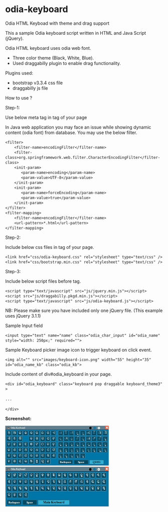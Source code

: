 # odia-keyboard
Odia HTML Keyboad with theme and drag support

This a sample Odia keyboard script written in HTML and Java Script (jQuery).

Odia HTML keyboard uses odia web font.

* Three color theme (Black, White, Blue).
* Used draggabilly plugin to enable drag functionality.


Plugins used:
* bootstrap v3.3.4 css file
* draggabilly js file

How to use ?

Step-1:

Use below meta tag in <head> tag of your page

<meta http-equiv="Content-Type" content="text/html; charset=utf-8" />

In Java web application you may face an issue while showing dynamic content (odia font) from database. You may use the below filter.

	<filter>  
	    <filter-name>encodingFilter</filter-name>  
	    <filter-class>org.springframework.web.filter.CharacterEncodingFilter</filter-class>  
	    <init-param>  
	       <param-name>encoding</param-name>  
	       <param-value>UTF-8</param-value>  
	    </init-param>  
	    <init-param>  
	       <param-name>forceEncoding</param-name>  
	       <param-value>true</param-value>  
	    </init-param>  
	</filter>  
	<filter-mapping>  
	    <filter-name>encodingFilter</filter-name>  
	    <url-pattern>*.html</url-pattern>  
	</filter-mapping> 


Step-2:

Include below css files in <head> tag of your page. 

	<link href="css/odia-keyboard.css" rel="stylesheet" type="text/css" />
	<link href="css/bootstrap.min.css" rel="stylesheet" type="text/css" />

Step-3:

Include below script files before </body> tag. 

	<script type="text/javascript" src="js/jquery.min.js"></script>
	<script src="js/draggabilly.pkgd.min.js"></script>
	<script type="text/javascript" src="js/odia-keyboard.js"></script>

NB: Please make sure you have included only one jQuery file. (This example uses jQuery 3.1.1)

Sample Input field

	<input type="text" name="name" class="odia_char_input" id="odia_name" style="width: 250px;" required="">

Sample Keyboard picker image icon to trigger keyboard on click event.

	<img alt="" src="images/keyboard-icon.png" width="55" height="35" id="odia_name_kb" class="odia_kb">


Include content of div#odia_keyboard in your page.

	<div id="odia_keyboard" class="keyboard pop draggable keyboard_theme3" >

	...

	</div>
	
<b>Screenshot:</b>

<img alt="" src="screenshots/odia-keyboard-screenshot.jpg" width="330" height="127" />

<img alt="" src="screenshots/odia-keyboard-screenshot-2.jpg" width="330" height="127" />
	
